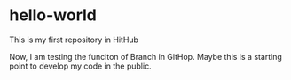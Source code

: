 # hello-world
This is my first repository in HitHub

Now, I am testing the funciton of Branch in GitHop. Maybe this is a starting point to develop my code in the public.

